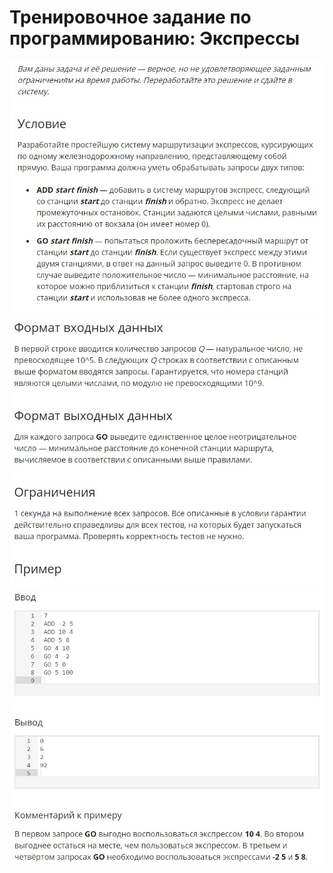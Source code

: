 # Тренировочное задание по программированию: Экспрессы
![image](./../../assets/307.jpg)
![image](./../../assets/308.jpg)
![image](./../../assets/309.jpg)
